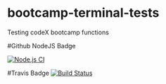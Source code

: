# bootcamp-terminal-tests
Testing codeX bootcamp functions

#Github NodeJS Badge

[![Node.js CI](https://github.com/VeranoSA/bootcamp-terminal-tests/actions/workflows/node.js.yml/badge.svg)](https://github.com/VeranoSA/bootcamp-terminal-tests/actions/workflows/node.js.yml)

#Travis Badge
[![Build Status](https://travis-ci.com/VeranoSA/bootcamp-terminal-tests.svg?branch=master)](https://travis-ci.com/VeranoSA/bootcamp-terminal-tests)